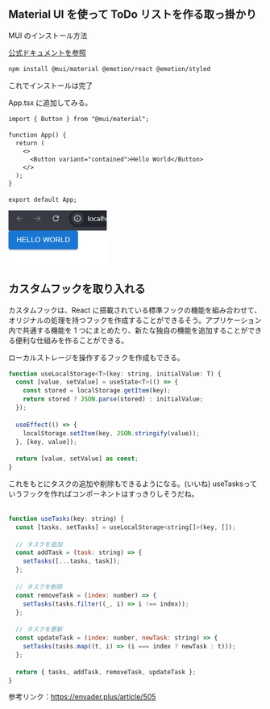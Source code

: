 ## Material UI を使って ToDo リストを作る取っ掛かり

MUI のインストール方法

[公式ドキュメントを参照
](https://mui.com/material-ui/getting-started/installation/)

```bash
npm install @mui/material @emotion/react @emotion/styled
```

これでインストールは完了

App.tsx に追加してみる。

```tsx
import { Button } from "@mui/material";

function App() {
  return (
    <>
      <Button variant="contained">Hello World</Button>
    </>
  );
}

export default App;
```

![alt text](readmeimage/image.png)

## カスタムフックを取り入れる

カスタムフックは、React に搭載されている標準フックの機能を組み合わせて、オリジナルの処理を持つフックを作成することができるそう。アプリケーション内で共通する機能を 1 つにまとめたり、新たな独自の機能を追加することができる便利な仕組みを作ることができる。

ローカルストレージを操作するフックを作成もできる。

```jsx
function useLocalStorage<T>(key: string, initialValue: T) {
  const [value, setValue] = useState<T>(() => {
    const stored = localStorage.getItem(key);
    return stored ? JSON.parse(stored) : initialValue;
  });

  useEffect(() => {
    localStorage.setItem(key, JSON.stringify(value));
  }, [key, value]);

  return [value, setValue] as const;
}
```

これをもとにタスクの追加や削除もできるようになる。(いいね) useTasksっていうフックを作ればコンポーネントはすっきりしそうだね。

```jsx

function useTasks(key: string) {
  const [tasks, setTasks] = useLocalStorage<string[]>(key, []);

  // タスクを追加
  const addTask = (task: string) => {
    setTasks([...tasks, task]);
  };

  // タスクを削除
  const removeTask = (index: number) => {
    setTasks(tasks.filter((_, i) => i !== index));
  };

  // タスクを更新
  const updateTask = (index: number, newTask: string) => {
    setTasks(tasks.map((t, i) => (i === index ? newTask : t)));
  };

  return { tasks, addTask, removeTask, updateTask };
}


```

参考リンク：https://envader.plus/article/505

